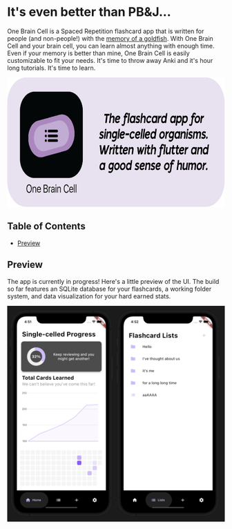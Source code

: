 # It's even better than PB&J...

One Brain Cell is a Spaced Repetition flashcard app that is written for people (and non-people!) with the [memory of a goldfish](https://aquariumsphere.com/goldfish-memory-span/#:~:text=Scientists%20have%20revealed%20through%20their,goldfish%20possess%20a%20strong%20memory.). With One Brain Cell and your brain cell, you can learn almost anything with enough time. Even if your memory is better than mine, One Brain Cell is easily customizable to fit your needs. It's time to throw away Anki and it's hour long tutorials. It's time to learn.

<img src="https://raw.githubusercontent.com/shur1m/one_brain_cell/main/assets/oneBrainCellBanner.png" height = "300">

## Table of Contents
* [Preview](https://github.com/shur1m/one_brain_cell#Preview)

## Preview

The app is currently in progress! Here's a little preview of the UI. The build so far features an SQLite database for your flashcards, a working folder system, and data visualization for your hard earned stats.

<img src="https://raw.githubusercontent.com/shur1m/one_brain_cell/main/assets/oneBrainCellPreview.png" height = "500">
